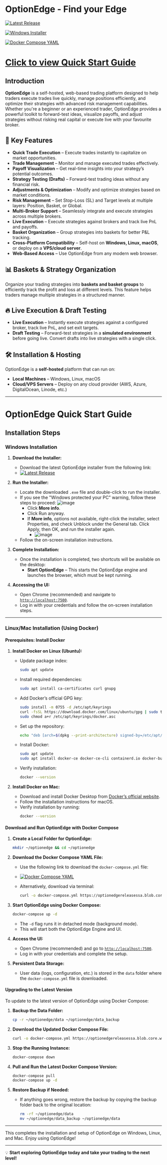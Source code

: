 # OptionEdge  - Find your Edge

[![Latest Release](https://img.shields.io/github/v/release/optionedge/optionedge-releases?style=for-the-badge)](https://github.com/optionedge/optionedge-releases/releases)

[![Windows Installer](https://img.shields.io/badge/Download-Windows%20Installer-blue)](https://store-api.optionedge.in/releases/OptionEdge_Installer_1.0.139.exe) 

[![Docker Compose YAML](https://img.shields.io/badge/Download-Docker%20Compose-blue)](https://store-api.optionedge.in/releases/docker-compose.yml) 

# [Click to view Quick Start Guide](#optionedge-quick-start-guide)

## Introduction

**OptionEdge** is a self-hosted, web-based trading platform designed to help traders execute trades live quickly, manage positions efficiently, and optimize their strategies with advanced risk management capabilities. Whether you're a beginner or an experienced trader, OptionEdge provides a powerful toolkit to forward-test ideas, visualize payoffs, and adjust strategies without risking real capital or execute live with your favourite broker.

## 🚀 Key Features

- **Quick Trade Execution** – Execute trades instantly to capitalize on market opportunities.
- **Trade Management** – Monitor and manage executed trades effectively.
- **Payoff Visualization** – Get real-time insights into your strategy’s potential outcomes.
- **Strategy Testing (Drafts)** – Forward-test trading ideas without any financial risk.
- **Adjustments & Optimization** – Modify and optimize strategies based on market conditions.
- **Risk Management** – Set Stop-Loss (SL) and Target levels at multiple layers: Position, Basket, or Global.
- **Multi-Broker Support** – Seamlessly integrate and execute strategies across multiple brokers.
- **Live Execution** – Execute strategies against brokers and track live PnL and payoffs.
- **Basket Organization** – Group strategies into baskets for better P&L tracking.
- **Cross-Platform Compatibility** – Self-host on **Windows, Linux, macOS**, or deploy on a **VPS/cloud server**.
- **Web-Based Access** – Use OptionEdge from any modern web browser.

## 📊 Baskets & Strategy Organization

Organize your trading strategies into **baskets and basket groups** to efficiently track the profit and loss at different levels. This feature helps traders manage multiple strategies in a structured manner.

## 🔥 Live Execution & Draft Testing

- **Live Execution** – Instantly execute strategies against a configured broker, track live PnL, and set exit targets.
- **Draft Testing** – Forward-test strategies in a **simulated environment** before going live. Convert drafts into live strategies with a single click.

## 🛠️ Installation & Hosting

OptionEdge is a **self-hosted** platform that can run on:
- **Local Machines** – Windows, Linux, macOS
- **Cloud/VPS Servers** – Deploy on any cloud provider (AWS, Azure, DigitalOcean, Linode, etc.)

---

# OptionEdge Quick Start Guide

## Installation Steps

### **Windows Installation**

1. **Download the Installer:**

   - Download the latest OptionEdge installer from the following link:
   - [![Latest Release](https://img.shields.io/github/v/release/optionedge/optionedge-releases?style=for-the-badge)](https://github.com/optionedge/optionedge-releases/releases)

2. **Run the Installer:**

   - Locate the downloaded `.exe` file and double-click to run the installer.
   - If you see the "Windows protected your PC" warning, follow these steps to proceed:
     ![image](https://github.com/user-attachments/assets/27a36ed9-036d-4443-adf4-37c4585c947d)
      - Click **More info**.
      - Click Run anyway.
      - If **More info**, options not available, right-click the installer, select Properties, and check Unblock under the General tab. Click Apply, then OK, and run the installer again.
        - ![image](https://github.com/user-attachments/assets/af3e9083-82e2-4551-9171-39ecb9f05350)
   - Follow the on-screen installation instructions.

3. **Complete Installation:**

   - Once the installation is completed, two shortcuts will be available on the desktop:
     - **Start OptionEdge** – This starts the OptionEdge engine and launches the browser, which must be kept running.
     
4. **Accessing the UI:**

   - Open Chrome (recommended) and navigate to [`http://localhost:7500`](http://localhost:7500).
   - Log in with your credentials and follow the on-screen installation steps.

---

### **Linux/Mac Installation (Using Docker)**

#### **Prerequisites: Install Docker**

1. **Install Docker on Linux (Ubuntu):**

   - Update package index:
     ```bash
     sudo apt update
     ```
   - Install required dependencies:
     ```bash
     sudo apt install ca-certificates curl gnupg
     ```
   - Add Docker’s official GPG key:
     ```bash
     sudo install -m 0755 -d /etc/apt/keyrings
     curl -fsSL https://download.docker.com/linux/ubuntu/gpg | sudo tee /etc/apt/keyrings/docker.asc > /dev/null
     sudo chmod a+r /etc/apt/keyrings/docker.asc
     ```
   - Set up the repository:
     ```bash
     echo "deb [arch=$(dpkg --print-architecture) signed-by=/etc/apt/keyrings/docker.asc] https://download.docker.com/linux/ubuntu $(lsb_release -cs) stable" | sudo tee /etc/apt/sources.list.d/docker.list > /dev/null
     ```
   - Install Docker:
     ```bash
     sudo apt update
     sudo apt install docker-ce docker-ce-cli containerd.io docker-buildx-plugin docker-compose-plugin
     ```
   - Verify installation:
     ```bash
     docker --version
     ```

2. **Install Docker on Mac:**

   - Download and install Docker Desktop from [Docker’s official website](https://docs.docker.com/desktop/setup/install/mac-install/).
   - Follow the installation instructions for macOS.
   - Verify installation by running:
     ```bash
     docker --version
     ```

#### **Download and Run OptionEdge with Docker Compose**

1. **Create a Local Folder for OptionEdge:**

   ```bash
   mkdir ~/optionedge && cd ~/optionedge
   ```

2. **Download the Docker Compose YAML File:**

   - Use the following link to download the `docker-compose.yml` file:

   - [![Docker Compose YAML](https://img.shields.io/badge/Download-Docker%20Compose-blue)](https://store-api.optionedge.in/releases/docker-compose.yml)

   - Alternatively, download via terminal:
     ```bash
     curl -o docker-compose.yml https://optionedgereleasessa.blob.core.windows.net/optionedge-github-releases/docker-compose.yml
     ```

3. **Start OptionEdge using Docker Compose:**

   ```bash
   docker-compose up -d
   ```

   - The `-d` flag runs it in detached mode (background mode).
   - This will start both the OptionEdge Engine and UI.

4. **Access the UI:**

   - Open Chrome (recommended) and go to [`http://localhost:7500`](http://localhost:7500).
   - Log in with your credentials and complete the setup.

5. **Persistent Data Storage:**

   - User data (logs, configuration, etc.) is stored in the `data` folder where the `docker-compose.yml` file is downloaded.

#### **Upgrading to the Latest Version**

To update to the latest version of OptionEdge using Docker Compose:

1. **Backup the Data Folder:**

   ```bash
   cp -r ~/optionedge/data ~/optionedge/data_backup
   ```

2. **Download the Updated Docker Compose File:**

   ```bash
   curl -o docker-compose.yml https://optionedgereleasessa.blob.core.windows.net/optionedge-github-releases/docker-compose.yml
   ```

3. **Stop the Running Instance:**

   ```bash
   docker-compose down
   ```

4. **Pull and Run the Latest Docker Compose Version:**

   ```bash
   docker-compose pull
   docker-compose up -d
   ```

5. **Restore Backup if Needed:**

   - If anything goes wrong, restore the backup by copying the backup folder back to the original location:
     ```bash
     rm -rf ~/optionedge/data
     mv ~/optionedge/data_backup ~/optionedge/data
     ```

---

This completes the installation and setup of OptionEdge on Windows, Linux, and Mac. Enjoy using OptionEdge!


---

💡 **Start exploring OptionEdge today and take your trading to the next level!**
